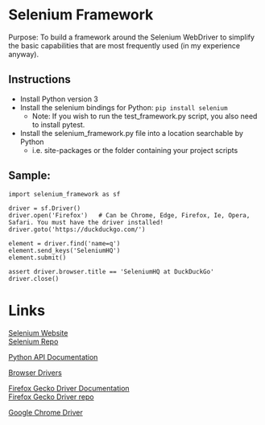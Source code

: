# Selenium Framework

Purpose: To build a framework around the Selenium WebDriver to simplify the
basic capabilities that are most frequently used (in my experience anyway).

## Instructions
- Install Python version 3
- Install the selenium bindings for Python: `pip install selenium`
    - Note: If you wish to run the test_framework.py script, you also need to install pytest.
- Install the selenium_framework.py file into a location searchable by Python
    - i.e. site-packages or the folder containing your project scripts


## Sample:
```
import selenium_framework as sf

driver = sf.Driver()
driver.open('Firefox')   # Can be Chrome, Edge, Firefox, Ie, Opera, Safari. You must have the driver installed!
driver.goto('https://duckduckgo.com/')

element = driver.find('name=q') 
element.send_keys('SeleniumHQ')
element.submit()

assert driver.browser.title == 'SeleniumHQ at DuckDuckGo'
driver.close()
```

# Links
[Selenium Website](https://seleniumhq.dev/)  
[Selenium Repo](https://github.com/seleniumhq/selenium)  

[Python API Documentation](https://selenium.dev/selenium/docs/api/py/index.html) 

[Browser Drivers](https://selenium.dev/documentation/en/webdriver/driver_requirements/#quick-reference)  

[Firefox Gecko Driver Documentation](https://firefox-source-docs.mozilla.org/testing/geckodriver/Support.html)  
[Firefox Gecko Driver repo](https://github.com/mozilla/geckodriver/releases)  

[Google Chrome Driver](https://chromedriver.storage.googleapis.com/index.html)
